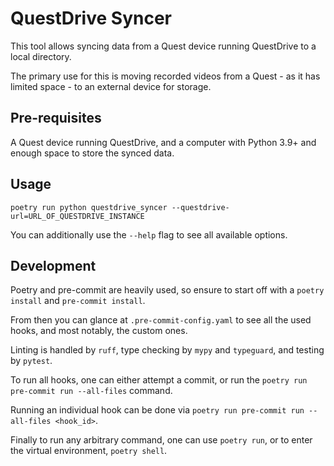 # QuestDrive Syncer

This tool allows syncing data from a Quest device running QuestDrive to a local directory.

The primary use for this is moving recorded videos from a Quest - as it has limited space - to an external device for storage.

## Pre-requisites

A Quest device running QuestDrive, and a computer with Python 3.9+ and enough space to store the synced data.

## Usage

```shell
poetry run python questdrive_syncer --questdrive-url=URL_OF_QUESTDRIVE_INSTANCE
```

You can additionally use the `--help` flag to see all available options.

## Development

Poetry and pre-commit are heavily used, so ensure to start off with a `poetry install` and `pre-commit install`.

From then you can glance at `.pre-commit-config.yaml` to see all the used hooks, and most notably, the custom ones.

Linting is handled by `ruff`, type checking by `mypy` and `typeguard`, and testing by `pytest`.

To run all hooks, one can either attempt a commit, or run the `poetry run pre-commit run --all-files` command.

Running an individual hook can be done via `poetry run pre-commit run --all-files <hook_id>`.

Finally to run any arbitrary command, one can use `poetry run`, or to enter the virtual environment, `poetry shell`.
